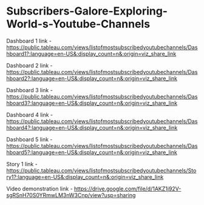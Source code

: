 # Subscribers-Galore-Exploring-World-s-Youtube-Channels


Dashboard 1 link - https://public.tableau.com/views/listofmostsubscribedyoutubechannels/Dashboard1?:language=en-US&:display_count=n&:origin=viz_share_link

Dashboard 2 link -  https://public.tableau.com/views/listofmostsubscribedyoutubechannels/Dashboard2?:language=en-US&:display_count=n&:origin=viz_share_link

Dashboard 3 link - https://public.tableau.com/views/listofmostsubscribedyoutubechannels/Dashboard3?:language=en-US&:display_count=n&:origin=viz_share_link

Dashboard 4 link - https://public.tableau.com/views/listofmostsubscribedyoutubechannels/Dashboard4?:language=en-US&:display_count=n&:origin=viz_share_link

Dashboard 5 link - https://public.tableau.com/views/listofmostsubscribedyoutubechannels/Dashboard5?:language=en-US&:display_count=n&:origin=viz_share_link

Story 1 link -  https://public.tableau.com/views/listofmostsubscribedyoutubechannels/Story1?:language=en-US&:display_count=n&:origin=viz_share_link

Video demonstration link - https://drive.google.com/file/d/1AKZ1j92V-sgRSnH70S0YRmwLM3nW3Cnp/view?usp=sharing

